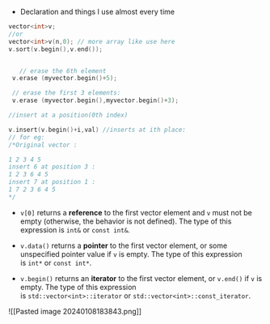  - Declaration and things I use almost every time
 ```cpp
 vector<int>v;
 //or
 vector<int>v(n,0); // more array like use here
v.sort(v.begin(),v.end());


	// erase the 6th element
  v.erase (myvector.begin()+5);

  // erase the first 3 elements:
  v.erase (myvector.begin(),myvector.begin()+3);

//insert at a position(0th index)

v.insert(v.begin()+i,val) //inserts at ith place:
// for eg:
/*Original vector :

1 2 3 4 5 
insert 6 at position 3 :
1 2 3 6 4 5 
 insert 7 at position 1 :
1 7 2 3 6 4 5
*/

```

- `v[0]` returns a **reference** to the first vector element and `v` must not be empty (otherwise, the behavior is not defined). The type of this expression is `int&` or `const int&`.
    
- `v.data()` returns a **pointer** to the first vector element, or some unspecified pointer value if `v` is empty. The type of this expression is `int*` or `const int*`.
    
- `v.begin()` returns an **iterator** to the first vector element, or `v.end()` if `v` is empty. The type of this expression is `std::vector<int>::iterator` or `std::vector<int>::const_iterator`.

![[Pasted image 20240108183843.png]]